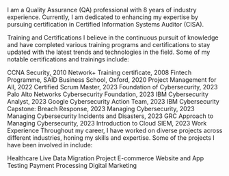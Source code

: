 I am a Quality Assurance (QA) professional with 8 years of industry experience. Currently, I am dedicated to enhancing my expertise by pursuing certification in Certified Information Systems Auditor (CISA).

Training and Certifications
I believe in the continuous pursuit of knowledge and have completed various training programs and certifications to stay updated with the latest trends and technologies in the field. Some of my notable certifications and trainings include:

CCNA Security, 2010
Network+ Training certificate, 2008
Fintech Programme, SAÏD Business School, Oxford, 2020
Project Management for All, 2022
Certified Scrum Master, 2023
Foundation of Cybersecurity, 2023
Palo Alto Networks Cybersecurity Foundation, 2023
IBM Cybersecurity Analyst, 2023
Google Cybersecurity Action Team, 2023
IBM Cybersecurity Capstone: Breach Response, 2023
Managing Cybersecurity, 2023
Managing Cybersecurity Incidents and Disasters, 2023
GRC Approach to Managing Cybersecurity, 2023
Introduction to Cloud SIEM, 2023
Work Experience
Throughout my career, I have worked on diverse projects across different industries, honing my skills and expertise. Some of the projects I have been involved in include:

Healthcare Live Data Migration Project
E-commerce Website and App Testing
Payment Processing
Digital Marketing

<!---
bkwale/bkwale is a ✨ special ✨ repository because its `README.md` (this file) appears on your GitHub profile.
You can click the Preview link to take a look at your changes.
--->
